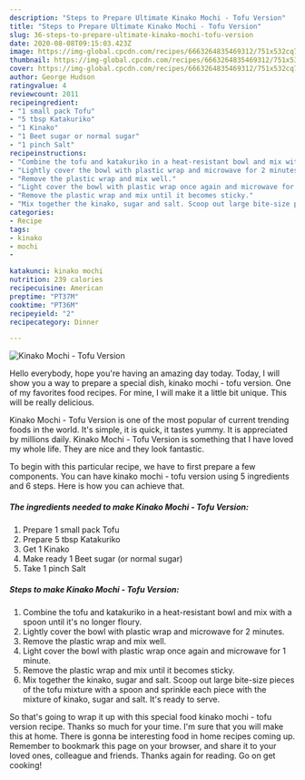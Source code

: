 ```yaml
---
description: "Steps to Prepare Ultimate Kinako Mochi - Tofu Version"
title: "Steps to Prepare Ultimate Kinako Mochi - Tofu Version"
slug: 36-steps-to-prepare-ultimate-kinako-mochi-tofu-version
date: 2020-08-08T09:15:03.423Z
image: https://img-global.cpcdn.com/recipes/6663264835469312/751x532cq70/kinako-mochi-tofu-version-recipe-main-photo.jpg
thumbnail: https://img-global.cpcdn.com/recipes/6663264835469312/751x532cq70/kinako-mochi-tofu-version-recipe-main-photo.jpg
cover: https://img-global.cpcdn.com/recipes/6663264835469312/751x532cq70/kinako-mochi-tofu-version-recipe-main-photo.jpg
author: George Hudson
ratingvalue: 4
reviewcount: 2011
recipeingredient:
- "1 small pack Tofu"
- "5 tbsp Katakuriko"
- "1 Kinako"
- "1 Beet sugar or normal sugar"
- "1 pinch Salt"
recipeinstructions:
- "Combine the tofu and katakuriko in a heat-resistant bowl and mix with a spoon until it&#39;s no longer floury."
- "Lightly cover the bowl with plastic wrap and microwave for 2 minutes."
- "Remove the plastic wrap and mix well."
- "Light cover the bowl with plastic wrap once again and microwave for 1 minute."
- "Remove the plastic wrap and mix until it becomes sticky."
- "Mix together the kinako, sugar and salt. Scoop out large bite-size pieces of the tofu mixture with a spoon and sprinkle each piece with the mixture of kinako, sugar and salt. It&#39;s ready to serve."
categories:
- Recipe
tags:
- kinako
- mochi
- 

katakunci: kinako mochi  
nutrition: 239 calories
recipecuisine: American
preptime: "PT37M"
cooktime: "PT36M"
recipeyield: "2"
recipecategory: Dinner

---
```



![Kinako Mochi - Tofu Version](https://img-global.cpcdn.com/recipes/6663264835469312/751x532cq70/kinako-mochi-tofu-version-recipe-main-photo.jpg)

Hello everybody, hope you're having an amazing day today. Today, I will show you a way to prepare a special dish, kinako mochi - tofu version. One of my favorites food recipes. For mine, I will make it a little bit unique. This will be really delicious.

Kinako Mochi - Tofu Version is one of the most popular of current trending foods in the world. It's simple, it is quick, it tastes yummy. It is appreciated by millions daily. Kinako Mochi - Tofu Version is something that I have loved my whole life. They are nice and they look fantastic.




To begin with this particular recipe, we have to first prepare a few components. You can have kinako mochi - tofu version using 5 ingredients and 6 steps. Here is how you can achieve that.

<!--inarticleads1-->

##### The ingredients needed to make Kinako Mochi - Tofu Version:

1. Prepare 1 small pack Tofu
1. Prepare 5 tbsp Katakuriko
1. Get 1 Kinako
1. Make ready 1 Beet sugar (or normal sugar)
1. Take 1 pinch Salt




<!--inarticleads2-->

##### Steps to make Kinako Mochi - Tofu Version:

1. Combine the tofu and katakuriko in a heat-resistant bowl and mix with a spoon until it&#39;s no longer floury.
1. Lightly cover the bowl with plastic wrap and microwave for 2 minutes.
1. Remove the plastic wrap and mix well.
1. Light cover the bowl with plastic wrap once again and microwave for 1 minute.
1. Remove the plastic wrap and mix until it becomes sticky.
1. Mix together the kinako, sugar and salt. Scoop out large bite-size pieces of the tofu mixture with a spoon and sprinkle each piece with the mixture of kinako, sugar and salt. It&#39;s ready to serve.




So that's going to wrap it up with this special food kinako mochi - tofu version recipe. Thanks so much for your time. I'm sure that you will make this at home. There is gonna be interesting food in home recipes coming up. Remember to bookmark this page on your browser, and share it to your loved ones, colleague and friends. Thanks again for reading. Go on get cooking!
